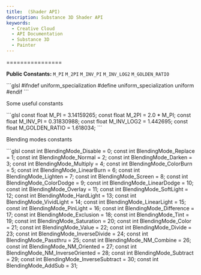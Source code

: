 ```yaml
---
title:  (Shader API)
description: Substance 3D Shader API
keywords:
  - Creative Cloud
  - API Documentation
  - Substance 3D
  - Painter
---
```














[ ](#section-0)




<CodeBlock languages="glsl"/>








[ ](#section-1)


================


**Public Constants:**
`M_PI`
`M_2PI`
`M_INV_PI`
`M_INV_LOG2`
`M_GOLDEN_RATIO`





<CodeBlock languages="glsl"/>
```glsl
#ifndef uniform_specialization
  #define uniform_specialization uniform
 #endif
```







[ ](#section-2)

Some useful constants





<CodeBlock languages="glsl"/>
```glsl
const float M_PI = 3.14159265;
 const float M_2PI = 2.0 * M_PI;
 const float M_INV_PI = 0.31830988;
 const float M_INV_LOG2 = 1.442695;
 const float M_GOLDEN_RATIO = 1.618034;
```







[ ](#section-3)

Blending modes constants





<CodeBlock languages="glsl"/>
```glsl
const int BlendingMode_Disable = 0;
 const int BlendingMode_Replace = 1;
 const int BlendingMode_Normal = 2;
 const int BlendingMode_Darken = 3;
 const int BlendingMode_Multiply = 4;
 const int BlendingMode_ColorBurn = 5;
 const int BlendingMode_LinearBurn = 6;
 const int BlendingMode_Lighten = 7;
 const int BlendingMode_Screen = 8;
 const int BlendingMode_ColorDodge = 9;
 const int BlendingMode_LinearDodge = 10;
 const int BlendingMode_Overlay = 11;
 const int BlendingMode_SoftLight = 12;
 const int BlendingMode_HardLight = 13;
 const int BlendingMode_VividLight = 14;
 const int BlendingMode_LinearLight = 15;
 const int BlendingMode_PinLight = 16;
 const int BlendingMode_Difference = 17;
 const int BlendingMode_Exclusion = 18;
 const int BlendingMode_Tint = 19;
 const int BlendingMode_Saturation = 20;
 const int BlendingMode_Color = 21;
 const int BlendingMode_Value = 22;
 const int BlendingMode_Divide = 23;
 const int BlendingMode_InverseDivide = 24;
 const int BlendingMode_Passthru = 25;
 const int BlendingMode_NM_Combine = 26;
 const int BlendingMode_NM_Oriented = 27;
 const int BlendingMode_NM_InverseOriented = 28;
 const int BlendingMode_Subtract = 29;
 const int BlendingMode_InverseSubtract = 30;
 const int BlendingMode_AddSub = 31;
 
 
```






